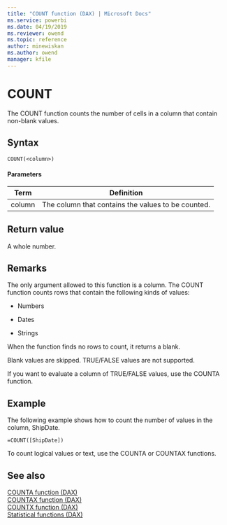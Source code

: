 ```yaml
---
title: "COUNT function (DAX) | Microsoft Docs"
ms.service: powerbi 
ms.date: 04/19/2019
ms.reviewer: owend
ms.topic: reference
author: minewiskan
ms.author: owend
manager: kfile
---
```

# COUNT

The COUNT function counts the number of cells in a column that contain non-blank values.  
  
## Syntax  
  
```dax
COUNT(<column>)  
```
  
#### Parameters  
  
|Term|Definition|  
|--------|--------------|  
|column|The column that contains the values to be counted.|  
  
## Return value

A whole number.  
  
## Remarks

The only argument allowed to this function is a column. The COUNT function counts rows that contain the following kinds of values:  
  
- Numbers  
  
- Dates  

- Strings
  
When the function finds no rows to count, it returns a blank.

Blank values are skipped. TRUE/FALSE values are not supported.

If you want to evaluate a column of TRUE/FALSE values, use the COUNTA function.

## Example

The following example shows how to count the number of values in the column, ShipDate.  
  
```dax
=COUNT([ShipDate])  
```

To count logical values or text, use the COUNTA or COUNTAX functions.  
  
## See also  

[COUNTA function &#40;DAX&#41;](counta-function-dax.md)  
[COUNTAX function &#40;DAX&#41;](countax-function-dax.md)  
[COUNTX function &#40;DAX&#41;](countx-function-dax.md)  
[Statistical functions &#40;DAX&#41;](statistical-functions-dax.md)  
  
